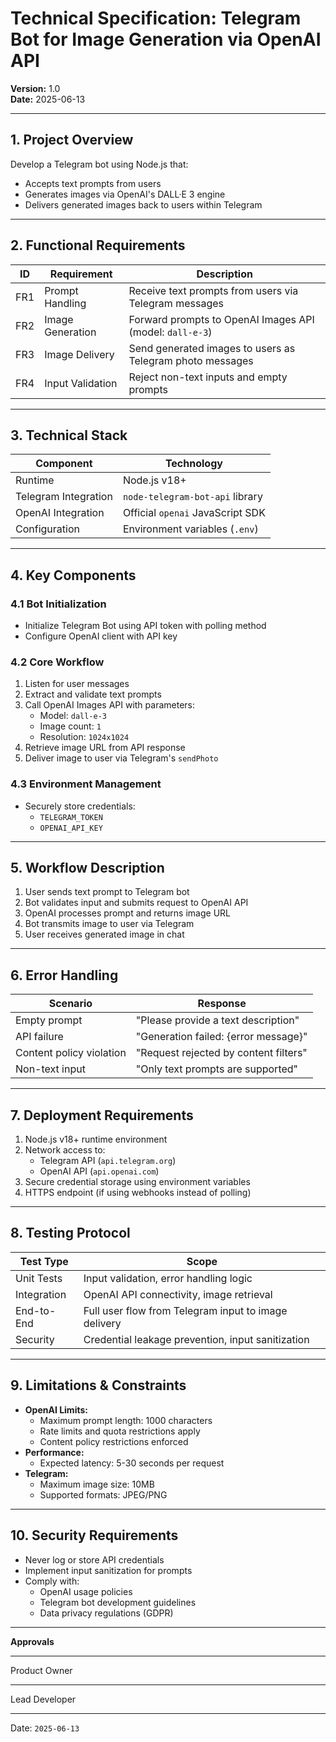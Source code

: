 # Technical Specification: Telegram Bot for Image Generation via OpenAI API  
**Version:** 1.0  
**Date:** 2025-06-13  

---

## 1. Project Overview  
Develop a Telegram bot using Node.js that:  
- Accepts text prompts from users  
- Generates images via OpenAI's DALL·E 3 engine  
- Delivers generated images back to users within Telegram  

---

## 2. Functional Requirements  
| ID | Requirement | Description |  
|----|-------------|-------------|  
| FR1 | Prompt Handling | Receive text prompts from users via Telegram messages |  
| FR2 | Image Generation | Forward prompts to OpenAI Images API (model: `dall-e-3`) |  
| FR3 | Image Delivery | Send generated images to users as Telegram photo messages |  
| FR4 | Input Validation | Reject non-text inputs and empty prompts |  

---

## 3. Technical Stack  
| Component | Technology |  
|-----------|------------|  
| Runtime | Node.js v18+ |  
| Telegram Integration | `node-telegram-bot-api` library |  
| OpenAI Integration | Official `openai` JavaScript SDK |  
| Configuration | Environment variables (`.env`) |  

---

## 4. Key Components  
### 4.1 Bot Initialization  
- Initialize Telegram Bot using API token with polling method  
- Configure OpenAI client with API key  

### 4.2 Core Workflow  
1. Listen for user messages  
2. Extract and validate text prompts  
3. Call OpenAI Images API with parameters:  
   - Model: `dall-e-3`  
   - Image count: `1`  
   - Resolution: `1024x1024`  
4. Retrieve image URL from API response  
5. Deliver image to user via Telegram's `sendPhoto`  

### 4.3 Environment Management  
- Securely store credentials:  
  - `TELEGRAM_TOKEN`  
  - `OPENAI_API_KEY`  

---

## 5. Workflow Description  
1. User sends text prompt to Telegram bot  
2. Bot validates input and submits request to OpenAI API  
3. OpenAI processes prompt and returns image URL  
4. Bot transmits image to user via Telegram  
5. User receives generated image in chat  

---

## 6. Error Handling  
| Scenario | Response |  
|----------|----------|  
| Empty prompt | "Please provide a text description" |  
| API failure | "Generation failed: {error message}" |  
| Content policy violation | "Request rejected by content filters" |  
| Non-text input | "Only text prompts are supported" |  

---

## 7. Deployment Requirements  
1. Node.js v18+ runtime environment  
2. Network access to:  
   - Telegram API (`api.telegram.org`)  
   - OpenAI API (`api.openai.com`)  
3. Secure credential storage using environment variables  
4. HTTPS endpoint (if using webhooks instead of polling)  

---

## 8. Testing Protocol  
| Test Type | Scope |  
|-----------|-------|  
| Unit Tests | Input validation, error handling logic |  
| Integration | OpenAI API connectivity, image retrieval |  
| End-to-End | Full user flow from Telegram input to image delivery |  
| Security | Credential leakage prevention, input sanitization |  

---

## 9. Limitations & Constraints  
- **OpenAI Limits:**  
  - Maximum prompt length: 1000 characters  
  - Rate limits and quota restrictions apply  
  - Content policy restrictions enforced  
- **Performance:**  
  - Expected latency: 5-30 seconds per request  
- **Telegram:**  
  - Maximum image size: 10MB  
  - Supported formats: JPEG/PNG  

---

## 10. Security Requirements  
- Never log or store API credentials  
- Implement input sanitization for prompts  
- Comply with:  
  - OpenAI usage policies  
  - Telegram bot development guidelines  
  - Data privacy regulations (GDPR)  

---

**Approvals**  
_________________________________________  
Product Owner  
_________________________________________  
Lead Developer  
_________________________________________  
Date: `2025-06-13`  